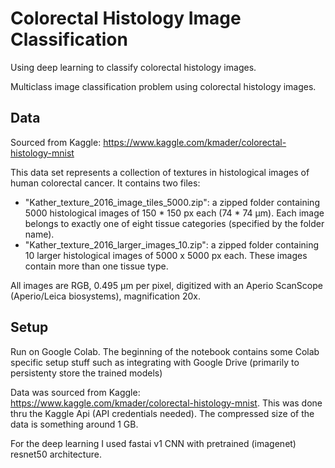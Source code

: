 # Colorectal Histology Image Classification

Using deep learning to classify colorectal histology images.

Multiclass image classification problem using colorectal histology images.

## Data
Sourced from Kaggle: https://www.kaggle.com/kmader/colorectal-histology-mnist

This data set represents a collection of textures in histological images of human colorectal cancer. It contains two files:

* "Kather_texture_2016_image_tiles_5000.zip": a zipped folder containing 5000 histological images of 150 * 150 px each (74 * 74 µm). Each image belongs to exactly one of eight tissue categories (specified by the folder name).
* "Kather_texture_2016_larger_images_10.zip": a zipped folder containing 10 larger histological images of 5000 x 5000 px each. These images contain more than one tissue type.

All images are RGB, 0.495 µm per pixel, digitized with an Aperio ScanScope (Aperio/Leica biosystems), magnification 20x.


## Setup

Run on Google Colab. The beginning of the notebook contains some Colab specific setup stuff such as integrating with Google Drive (primarily to persistenty store the trained models)

Data was sourced from Kaggle: https://www.kaggle.com/kmader/colorectal-histology-mnist. This was done thru the Kaggle Api (API credentials needed). The compressed size of the data is something around 1 GB.

For the deep learning I used fastai v1 CNN with pretrained (imagenet) resnet50 architecture.
